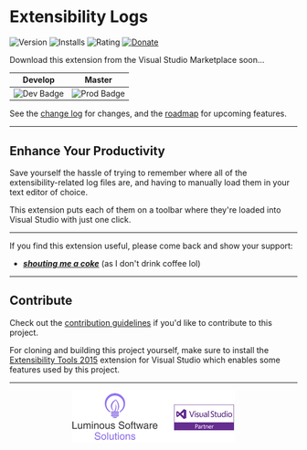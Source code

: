 # Extensibility Logs

![Version][version-badge-url]
![Installs][installs-badge-url]
![Rating][rating-badge-url]
[![Donate][paypal-badge]](https://www.paypal.me/yannduran/5)

[version-badge-url]: http://vsmarketplacebadge.apphb.com/version-short/YannDuran.ExtensibilityLogs.svg?label=version&colorB=7E57C2
[installs-badge-url]: http://vsmarketplacebadge.apphb.com/installs-short/YannDuran.ExtensibilityLogs.svg?colorB=7E57C2
[rating-badge-url]: http://vsmarketplacebadge.apphb.com/rating-short/YannDuran.ExtensibilityLogs.svg?colorB=7E57C2
[license-badge]: https://img.shields.io/badge/license-MIT-7E57C2.svg
[license-url]: http://luminous-software.solutions/extensibility-logs/license
[paypal-badge]: https://img.shields.io/badge/donate-paypal-green.svg
[paypal-url]: https://www.paypal.me/yannduran/10

Download this extension from the Visual Studio Marketplace soon...

[marketplace-url]: https://marketplace.visualstudio.com/vsgallery/049c7ac5-ba44-4a72-b4ee-7be7fb1b0edd
[vsix-gallery-url]: http://vsixgallery.com/extension/049c7ac5-ba44-4a72-b4ee-7be7fb1b0edd/

Develop | Master
--- | ---
![Dev Badge][dev-badge-url] | ![Prod Badge][master-badge-url]

See the [change log][changelog-url] for changes, and the [roadmap][roadmap-url] for upcoming features.

[dev-badge-url]: https://lumiinus.visualstudio.com/extensibility-logs/_apis/build/status/extensibility-logs-develop
[master-badge-url]:  https://lumiinus.visualstudio.com/extensibility-logs/_apis/build/status/extensibility-logs-github-master

---

## Enhance Your Productivity

Save yourself the hassle of trying to remember where all of the extensibility-related log files are,
and having to manually load them in your text editor of choice.

This extension puts each of them on a toolbar where they're loaded into Visual Studio with just one click.

---
If you find this extension useful, please come back and show your support:
- [***shouting me a coke***](https://www.paypal.me/yannduran/5) (as I don't drink coffee lol)

[rate-or-review-url]: https://marketplace.visualstudio.com/vsgallery/049c7ac5-ba44-4a72-b4ee-7be7fb1b0edd#review-details

[website-url]: https://luminous-software.solutions/time-savers
[features-url]: http://luminous-software.solutions/time-savers/#features
[how-to-get-started-url]: http://luminous-software.solutions/time-savers/getting-started
[changelog-url]: http://luminous-software.solutions/time-savers/changelog
[whats-coming-url]: http://luminous-software.solutions/time-savers/roadmap

---

## Contribute

Check out the [contribution guidelines][contributing-url]
if you'd like to contribute to this project.

For cloning and building this project yourself, make sure to install the
[Extensibility Tools 2015][extensibility-tools-url]
extension for Visual Studio which enables some features used by this project.

---

<div style="text-align:center">
    <img src="art/lss-vsip.png"/>
</div>

[roadmap-url]: https://github.com/luminous-software/extensibility-logs/blob/master/roadmap.md
[contributing-url]: https://github.com/luminous-software/extensibility-logs/blob/master/.github/CONTRIBUTING.md
[extensibility-tools-url]: https://visualstudiogallery.msdn.microsoft.com/ab39a092-1343-46e2-b0f1-6a3f91155aa6
